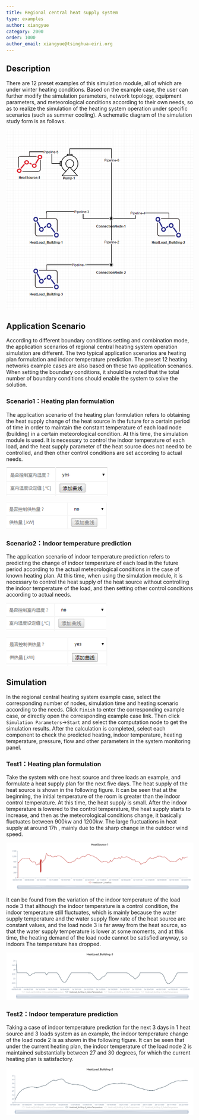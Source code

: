 ```yaml
---
title: Regional central heat supply system
type: examples
author: xiangyue
category: 2000
order: 1000
author_email: xiangyue@tsinghua-eiri.org
---
```


## Description

There are 12 preset examples of this simulation module, all of which are under winter heating conditions. Based on the example case, the user can further modify the simulation parameters, network topology, equipment parameters, and meteorological conditions according to their own needs, so as to realize the simulation of the heating system operation under specific scenarios (such as summer cooling). A schematic diagram of the simulation study form is as follows.

![区域集中供热系统运行仿真算例形式示意图](HeatingSystem/HeatingSystem1.png)

## Application Scenario

According to different boundary conditions setting and combination mode, the application scenarios of regional central heating system operation simulation are different. The two typical application scenarios are heating plan formulation and indoor temperature prediction. The preset 12 heating networks example cases are also based on these two application scenarios. When setting the boundary conditions, it should be noted that the total number of boundary conditions should enable the system to solve the solution.

### Scenario1：Heating plan formulation

The application scenario of the heating plan formulation refers to obtaining the heat supply change of the heat source in the future for a certain period of time in order to maintain the constant temperature of each load node (building) in a certain meteorological condition. At this time, the simulation module is used. It is necessary to control the indoor temperature of each load, and the heat supply parameter of the heat source does not need to be controlled, and then other control conditions are set according to actual needs.

![负荷节点室内温度需要进行控制](HeatingSystem/HeatingSystem3.png "Indoor temperature of load node is controlled")

![热源节点供热量不进行控制](HeatingSystem/HeatingSystem4.png "Heat supply of heat source is not controlled")

### Scenario2：Indoor temperature prediction

The application scenario of indoor temperature prediction refers to predicting the change of indoor temperature of each load in the future period according to the actual meteorological conditions in the case of known heating plan. At this time, when using the simulation module, it is necessary to control the heat supply of the heat source without controlling the indoor temperature of the load, and then setting other control conditions according to actual needs.

![负荷节点室内温度不进行控制](HeatingSystem/HeatingSystem5.png "Indoor temperature of load node is not controlled")

![热源节点供热量需要进行控制](HeatingSystem/HeatingSystem6.png "Heat supply of heat source is controlled")

## Simulation

In the regional central heating system example case, select the corresponding number of nodes, simulation time and heating scenario according to the needs. Click `Finish` to enter the corresponding example case, or directly open the corresponding example case link. Then click `Simulation Parameters`->`Start` and select the computation node to get the simulation results. After the calculation is completed, select each component to check the predicted heating, indoor temperature, heating temperature, pressure, flow and other parameters in the system monitoring panel.

### Test1：Heating plan formulation

Take the system with one heat source and three loads an example, and formulate a heat supply plan for the next five days. The heat supply of the heat source is shown in the following figure. It can be seen that at the beginning, the initial temperature of the room is greater than the indoor control temperature. At this time, the heat supply is small. After the indoor temperature is lowered to the control temperature, the heat supply starts to increase, and then as the meteorological conditions change, it basically fluctuates between 900kw and 1200kw. The large fluctuations in heat supply at around 17h , mainly due to the sharp change in the outdoor wind speed.

![热源节点供热量变化图](HeatingSystem/HeatingSystem7.png)

It can be found from the variation of the indoor temperature of the load node 3 that although the indoor temperature is a control condition, the indoor temperature still fluctuates, which is mainly because the water supply temperature and the water supply flow rate of the heat source are constant values, and the load node 3 is far away from the heat source, so that the water supply temperature is lower at some moments, and at this time, the heating demand of the load node cannot be satisfied anyway, so indoors The temperature has dropped.

![负荷节点3室内温度变化图](HeatingSystem/HeatingSystem8.png)

### Test2：Indoor temperature prediction

Taking a case of indoor temperature prediction for the next 3 days in 1 heat source and 3 loads system as an example, the indoor temperature change of the load node 2 is as shown in the following figure. It can be seen that under the current heating plan, the indoor temperature of the load node 2 is maintained substantially between 27 and 30 degrees, for which the current heating plan is satisfactory. 

![负荷节点2室内温度变化图](HeatingSystem/HeatingSystem2.png)

